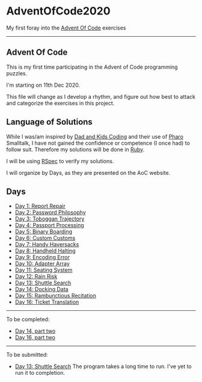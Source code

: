 # AdventOfCode2020

My first foray into the [Advent Of Code](https://adventofcode.com/2020) exercises

----

## Advent Of Code

This is my first time participating in the Advent of Code programming puzzles.

I'm starting on 11th Dec 2020.

This file will change as I develop a rhythm, and figure out how best to attack and categorize the exercises in this project.

## Language of Solutions

While I was/am inspired by [Dad and Kids Coding](https://www.youtube.com/channel/UC9Sy-cVGzUCt0HkSEadfzYw) and their use of [Pharo](https://pharo.org/) Smalltalk, I have not gained the confidence or competence (I once had) to follow suit. Therefore my solutions will be done in [Ruby](https://www.ruby-lang.org/en/).

I will be using [RSpec](https://relishapp.com/rspec/) to verify my solutions.

I will organize by Days, as they are presented on the AoC website.

## Days

* [Day 1: Report Repair](https://adventofcode.com/2020/day/1)
* [Day 2: Password Philosophy](https://adventofcode.com/2020/day/2)
* [Day 3: Toboggan Trajectory](https://adventofcode.com/2020/day/3)
* [Day 4: Passport Processing](https://adventofcode.com/2020/day/4)
* [Day 5: Binary Boarding](https://adventofcode.com/2020/day/5)
* [Day 6: Custom Customs](https://adventofcode.com/2020/day/6)
* [Day 7: Handy Haversacks](https://adventofcode.com/2020/day/7)
* [Day 8: Handheld Halting](https://adventofcode.com/2020/day/8)
* [Day 9: Encoding Error](https://adventofcode.com/2020/day/9)
* [Day 10: Adapter Array](https://adventofcode.com/2020/day/10)
* [Day 11: Seating System](https://adventofcode.com/2020/day/11)
* [Day 12: Rain Risk](https://adventofcode.com/2020/day/12)
* [Day 13: Shuttle Search](https://adventofcode.com/2020/day/13)
* [Day 14: Docking Data](https://adventofcode.com/2020/day/14)
* [Day 15: Rambunctious Recitation](https://adventofcode.com/2020/day/15)
* [Day 16: Ticket Translation](https://adventofcode.com/2020/day/16)

----

To be completed:
* [Day 14, part two](https://adventofcode.com/2020/day/14#part2)
* [Day 16, part two](https://adventofcode.com/2020/day/16#part2)

----

To be submitted:
* [Day 13: Shuttle Search](https://adventofcode.com/2020/day/13#part2)
  The program takes a long time to run. I've yet to run it to completion.

